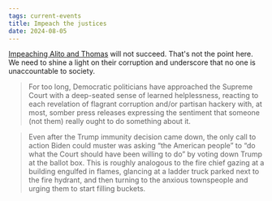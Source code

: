 ```yaml
---
tags: current-events
title: Impeach the justices
date: 2024-08-05
---
```


[Impeaching Alito and Thomas](https://ballsandstrikes.org/law-politics/aoc-supreme-court-articles-of-impeachment-democrats-more-of-this-please/) will not succeed. That's not the point here. We need to shine a light on their corruption and underscore that no one is unaccountable to society.

> For too long, Democratic politicians have approached the Supreme Court with a deep-seated sense of learned helplessness, reacting to each revelation of flagrant corruption and/or partisan hackery with, at most, somber press releases expressing the sentiment that someone (not them) really ought to do something about it.

> Even after the Trump immunity decision came down, the only call to action Biden could muster was asking “the American people” to “do what the Court should have been willing to do” by voting down Trump at the ballot box. This is roughly analogous to the fire chief gazing at a building engulfed in flames, glancing at a ladder truck parked next to the fire hydrant, and then turning to the anxious townspeople and urging them to start filling buckets. 